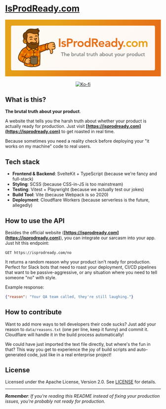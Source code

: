 # [IsProdReady.com](https://isprodready.com)

![IsProdReady.com Banner](./static/banner.png)

<div align="center">

[![Ko-fi](https://img.shields.io/badge/Ko--fi-Support%20me-ff5e5b?logo=ko-fi&logoColor=white)](https://ko-fi.com/xabinapal)

</div>

## What is this?

**The brutal truth about your product**.

A website that tells you the harsh truth about whether your product is actually ready for production. Just visit **[https://isprodready.com](https://isprodready.com)** to get roasted in real time.

Because sometimes you need a reality check before deploying your "it works on my machine" code to real users.

## Tech stack

- **Frontend & Backend**: SvelteKit + TypeScript (because we're fancy and full-stack)
- **Styling**: SCSS (because CSS-in-JS is too mainstream)
- **Testing**: Vitest + Playwright (because we actually test our jokes)
- **Build Tool**: Vite (because Webpack is so 2020)
- **Deployment**: Cloudflare Workers (because serverless is the future, allegedly)

## How to use the API

Besides the official website (**[https://isprodready.com](https://isprodready.com)**), you can integrate our sarcasm into your app. Just hit this endpoint:

```
GET https://isprodready.com/no
```

It returns a random reason why your product isn't ready for production. Perfect for Slack bots that need to roast your deployment, CI/CD pipelines that want to be passive-aggressive, or any situation where you need to tell someone "no" with style.

Example response:

```json
{"reason": "Your QA team called, they're still laughing."}
```

## How to contribute

Want to add more ways to tell developers their code sucks? Just add your reason to `data/reasons.txt` (one per line, keep it funny) and commit it. Cloudflare will handle it in the build process automatically!

We could have just imported the text file directly, but where's the fun in that? This way you get to experience the joy of build scripts and auto-generated code, just like in a real enterprise project!

## License

Licensed under the Apache License, Version 2.0. See [LICENSE](LICENSE) for details.

---

_**Remember**: If you're reading this README instead of fixing your production issues, you're probably not ready for production._
